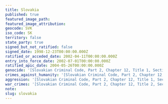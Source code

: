 ```yaml
---
title: Slovakia
published: true
featured_image_path:
featured_image_attribution:
geocode: SVK
iso_code: SK
territory: false
state_party: true
signed_but_not_ratified: false
signed_date: 1998-12-23T00:00:00.000Z
ratified_or_acceded_date: 2002-04-11T00:00:00.000Z
entry_into_force_date: 2002-07-01T00:00:00.000Z
ratified_apic_date: 2004-05-26T00:00:00.000Z
genocide: '[Slovakian Criminal Code, Part 2, Chapter 12, Title 1, Section 418](https://iccdb.hrlc.net/data/doc/458/keyword/46/)'
crimes_against_humanity: '[Slovakian Criminal Code, Part 2, Chapter 12, Title 2, Section 432](https://iccdb.hrlc.net/data/doc/458/keyword/13/)'
aggression: '[Slovakian Criminal Code, Part 2, Chapter 12, Title 1, Section 417](https://iccdb.hrlc.net/data/doc/458/keyword/1/)'
war_crimes: '[Slovakian Criminal Code, Part 2, Chapter 12, Title 2, Sections 426-428, 431-435](https://iccdb.hrlc.net/data/doc/458/keyword/145/)'
note:
slug: slovakia
---
```



